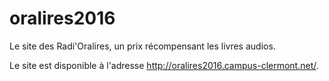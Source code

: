 # oralires2016
Le site des Radi'Oralires, un prix récompensant les livres audios. 

Le site est disponible à l'adresse http://oralires2016.campus-clermont.net/.
